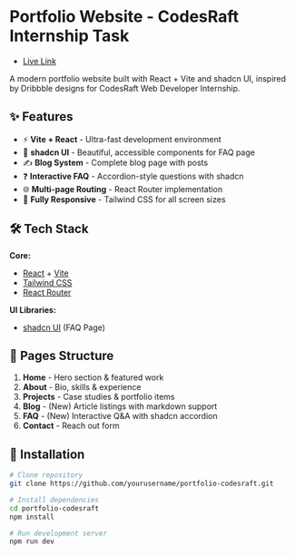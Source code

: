 # Portfolio Website - CodesRaft Internship Task

- [Live Link](https://codes-raft-portfolio.vercel.app/)

A modern portfolio website built with React + Vite and shadcn UI, inspired by Dribbble designs for CodesRaft Web Developer Internship.

## ✨ Features

- ⚡ **Vite + React** - Ultra-fast development environment
- 🎨 **shadcn UI** - Beautiful, accessible components for FAQ page
- ✍️ **Blog System** - Complete blog page with posts
- ❓ **Interactive FAQ** - Accordion-style questions with shadcn
- 🌐 **Multi-page Routing** - React Router implementation
- 📱 **Fully Responsive** - Tailwind CSS for all screen sizes

## 🛠 Tech Stack

**Core:**

- [React](https://reactjs.org/) + [Vite](https://vitejs.dev/)
- [Tailwind CSS](https://tailwindcss.com/)
- [React Router](https://reactrouter.com/)

**UI Libraries:**

- [shadcn UI](https://ui.shadcn.com/) (FAQ Page)

## 📄 Pages Structure

1. **Home** - Hero section & featured work
2. **About** - Bio, skills & experience
3. **Projects** - Case studies & portfolio items
4. **Blog** - (New) Article listings with markdown support
5. **FAQ** - (New) Interactive Q&A with shadcn accordion
6. **Contact** - Reach out form

## 🚀 Installation

```bash
# Clone repository
git clone https://github.com/yourusername/portfolio-codesraft.git

# Install dependencies
cd portfolio-codesraft
npm install

# Run development server
npm run dev
```

